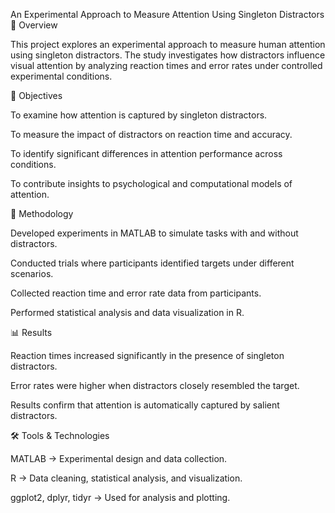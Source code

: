 An Experimental Approach to Measure Attention Using Singleton Distractors
📌 Overview

This project explores an experimental approach to measure human attention using singleton distractors. The study investigates how distractors influence visual attention by analyzing reaction times and error rates under controlled experimental conditions.

🎯 Objectives

To examine how attention is captured by singleton distractors.

To measure the impact of distractors on reaction time and accuracy.

To identify significant differences in attention performance across conditions.

To contribute insights to psychological and computational models of attention.

🧪 Methodology

Developed experiments in MATLAB to simulate tasks with and without distractors.

Conducted trials where participants identified targets under different scenarios.

Collected reaction time and error rate data from participants.

Performed statistical analysis and data visualization in R.

📊 Results

Reaction times increased significantly in the presence of singleton distractors.

Error rates were higher when distractors closely resembled the target.

Results confirm that attention is automatically captured by salient distractors.

🛠️ Tools & Technologies

MATLAB → Experimental design and data collection.

R → Data cleaning, statistical analysis, and visualization.

ggplot2, dplyr, tidyr → Used for analysis and plotting.
